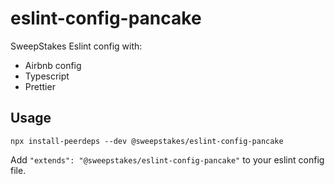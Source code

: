 # eslint-config-pancake

SweepStakes Eslint config with:

- Airbnb config
- Typescript
- Prettier

## Usage

```
npx install-peerdeps --dev @sweepstakes/eslint-config-pancake
```

Add `"extends": "@sweepstakes/eslint-config-pancake"` to your eslint config file.

